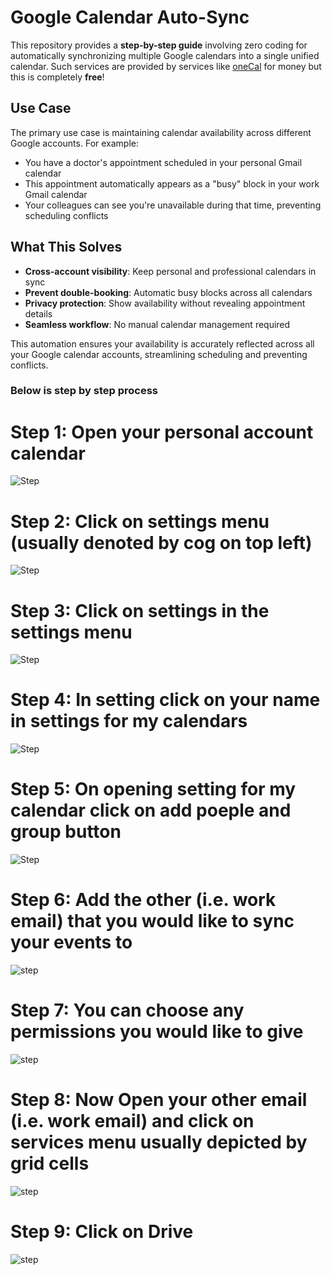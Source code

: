 # Google Calendar Auto-Sync

This repository provides a **step-by-step guide** involving zero coding for automatically synchronizing multiple Google calendars into a single unified calendar. Such services are provided by services like [oneCal](https://www.onecal.io/) for money but this is completely **free**!

## Use Case

The primary use case is maintaining calendar availability across different Google accounts. For example:

- You have a doctor's appointment scheduled in your personal Gmail calendar
- This appointment automatically appears as a "busy" block in your work Gmail calendar  
- Your colleagues can see you're unavailable during that time, preventing scheduling conflicts

## What This Solves

- **Cross-account visibility**: Keep personal and professional calendars in sync
- **Prevent double-booking**: Automatic busy blocks across all calendars
- **Privacy protection**: Show availability without revealing appointment details
- **Seamless workflow**: No manual calendar management required

This automation ensures your availability is accurately reflected across all your Google calendar accounts, streamlining scheduling and preventing conflicts.

### Below is step by step process

# Step 1: Open your personal account calendar
![Step](https://github.com/TahaIbrahimSiddiqui/Syncing-Google-Calendar-/blob/7e2e16f852bb289e1e1441ad236ba61571c42f8a/Steps%20for%20each%20stage/ascreenshot%20(1).jpeg)

# Step 2: Click on settings menu (usually denoted by cog on top left)
![Step](https://github.com/TahaIbrahimSiddiqui/Syncing-Google-Calendar-/blob/b7238e1242e346f9ad9ad9033841d702a81da145/Steps%20for%20each%20stage/ascreenshot%20(2).jpeg)

# Step 3: Click on settings in the settings menu
![Step](https://github.com/TahaIbrahimSiddiqui/Syncing-Google-Calendar-/blob/6e2f46cb4b8656ba348f90419542c78b98a51e33/Steps%20for%20each%20stage/ascreenshot%20(3).jpeg)

# Step 4: In setting click on your name in settings for my calendars
![Step](https://github.com/TahaIbrahimSiddiqui/Syncing-Google-Calendar-/blob/6e2f46cb4b8656ba348f90419542c78b98a51e33/Steps%20for%20each%20stage/ascreenshot%20(4).jpeg)

# Step 5: On opening setting for my calendar click on add poeple and group button
![Step](https://github.com/TahaIbrahimSiddiqui/Syncing-Google-Calendar-/blob/6e2f46cb4b8656ba348f90419542c78b98a51e33/Steps%20for%20each%20stage/ascreenshot%20(5).jpeg)

# Step 6: Add the other (i.e. work email) that you would like to sync your events to
![step](https://github.com/TahaIbrahimSiddiqui/Syncing-Google-Calendar-/blob/6e2f46cb4b8656ba348f90419542c78b98a51e33/Steps%20for%20each%20stage/ascreenshot%20(6).jpeg)

# Step 7: You can choose any permissions you would like to give 
![step](https://github.com/TahaIbrahimSiddiqui/Syncing-Google-Calendar-/blob/6e2f46cb4b8656ba348f90419542c78b98a51e33/Steps%20for%20each%20stage/ascreenshot%20(7).jpeg)

# Step 8: Now Open your other email (i.e. work email) and click on services menu usually depicted by grid cells
![step](https://github.com/TahaIbrahimSiddiqui/Syncing-Google-Calendar-/blob/6e2f46cb4b8656ba348f90419542c78b98a51e33/Steps%20for%20each%20stage/ascreenshot%20(11).jpeg)

# Step 9: Click on Drive
![step](https://github.com/TahaIbrahimSiddiqui/Syncing-Google-Calendar-/blob/6e2f46cb4b8656ba348f90419542c78b98a51e33/Steps%20for%20each%20stage/ascreenshot%20(12).jpeg)



